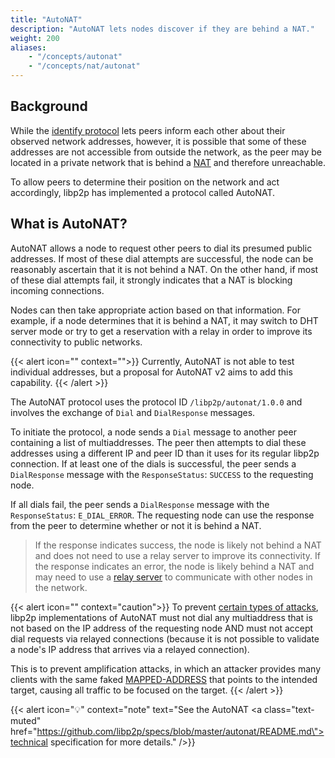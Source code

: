 ```yaml
---
title: "AutoNAT"
description: "AutoNAT lets nodes discover if they are behind a NAT."
weight: 200
aliases:
    - "/concepts/autonat"
    - "/concepts/nat/autonat"
---
```


## Background

While the [identify protocol][spec_identify] lets peers inform each other about their observed network
addresses, however, it is possible that some of these addresses are not accessible from outside the network,
as the peer may be located in a private network that is behind a [NAT](overview.md) and therefore unreachable.

To allow peers to determine their position on the network and act accordingly, libp2p has implemented a protocol
called AutoNAT.

## What is AutoNAT?

AutoNAT allows a node to request other peers to dial its presumed public addresses. If most of these dial
attempts are successful, the node can be reasonably ascertain that it is not behind a NAT. On the other hand,
if most of these dial attempts fail, it strongly indicates that a NAT is blocking incoming connections.

Nodes can then take appropriate action based on that information. For example, if a node determines that it
is behind a NAT, it may switch to DHT server mode or try to get a reservation with a relay in order to improve
its connectivity to public networks.

{{< alert icon="" context="">}}
Currently, AutoNAT is not able to test individual addresses, but a proposal for AutoNAT v2 aims to
add this capability.
{{< /alert >}}

The AutoNAT protocol uses the protocol ID `/libp2p/autonat/1.0.0` and involves the exchange of `Dial` and
`DialResponse` messages.

To initiate the protocol, a node sends a `Dial` message to another peer containing
a list of multiaddresses. The peer then attempts to dial these addresses using a different IP and peer ID
than it uses for its regular libp2p connection. If at least one of the dials is successful, the peer sends a
`DialResponse` message with the `ResponseStatus`: `SUCCESS` to the requesting node.

If all dials fail, the peer sends a `DialResponse` message with the `ResponseStatus`: `E_DIAL_ERROR`.
The requesting node can use the response from the peer to determine whether or not it is behind a NAT.
> If the response indicates success, the node is likely not behind a NAT and does not need to use a relay
> server to improve its connectivity. If the response indicates an error, the node is likely behind a NAT
> and may need to use a [relay server](dcutr.md) to communicate with other nodes in the network.

{{< alert icon="" context="caution">}}
To prevent [certain types of attacks](https://www.rfc-editor.org/rfc/rfc3489#section-12.1.1), libp2p implementations of AutoNAT must not dial any multiaddress that
is not based on the IP address of the requesting node AND must not accept dial requests via relayed
connections (because it is not possible to validate a node's IP address that arrives via a relayed connection).

This is to prevent amplification attacks, in which an attacker provides many clients with the same
faked [MAPPED-ADDRESS](https://www.rfc-editor.org/rfc/rfc3489#section-11.2.1) that points to the intended target, causing all traffic to be focused on the
target.
{{< /alert >}}

<!-- ADD DIAGRAM -->

{{< alert icon="💡" context="note" text="See the AutoNAT <a class=\"text-muted\" href=\"https://github.com/libp2p/specs/blob/master/autonat/README.md\">technical specification</a> for more details." />}}

[spec_identify]: https://github.com/libp2p/specs/tree/master/identify
